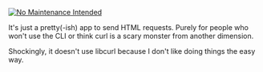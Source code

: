 [![No Maintenance Intended](http://unmaintained.tech/badge.svg)](http://unmaintained.tech/)

It's just a pretty(-ish) app to send HTML requests. Purely for people who won't use the CLI or think curl is a scary monster from another dimension.

Shockingly, it doesn't use libcurl because I don't like doing things the easy way.
